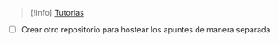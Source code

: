 

> [!Info] [Tutorias](https://www.udc.es/es/centros_departamentos_servizos/centros/titorias/?codigo=614)

- [ ] Crear otro repositorio para hostear los apuntes de manera separada